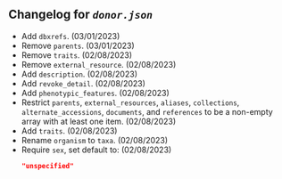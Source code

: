 ## Changelog for *`donor.json`*

* Add `dbxrefs`. (03/01/2023)
* Remove `parents`. (03/01/2023)
* Remove `traits`. (02/08/2023)
* Remove `external_resource`. (02/08/2023)
* Add `description`. (02/08/2023)
* Add `revoke_detail`. (02/08/2023)
* Add `phenotypic_features`. (02/08/2023)
* Restrict `parents`, `external_resources`, `aliases`, `collections`, `alternate_accessions`, `documents`, and `references` to be a non-empty array with at least one item. (02/08/2023)
* Add `traits`. (02/08/2023)
* Rename `organism` to `taxa`. (02/08/2023)
* Require `sex`, set default to:  (02/08/2023)
    ```json
    "unspecified"
    ```

